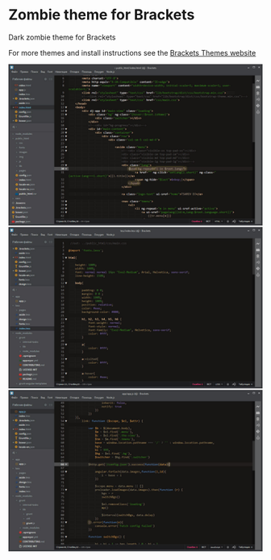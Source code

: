 Zombie theme for Brackets
=========

Dark zombie theme for Brackets

For more themes and install instructions see the [Brackets Themes website](http://brackets-themes.github.io/)

![zombie screenshot html](https://github.com/RogueVoo/zombie-theme/blob/master/screenshot-html.jpg)
![zombie screenshot css](https://github.com/RogueVoo/zombie-theme/blob/master/screenshot-css.jpg)
![zombie screenshot js](https://github.com/RogueVoo/zombie-theme/blob/master/screenshot-js.jpg)